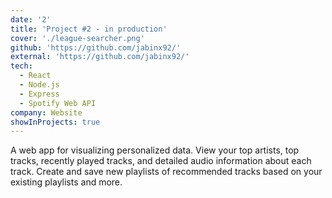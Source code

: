 ```yaml
---
date: '2'
title: 'Project #2 - in production'
cover: './league-searcher.png'
github: 'https://github.com/jabinx92/'
external: 'https://github.com/jabinx92/'
tech:
  - React
  - Node.js
  - Express
  - Spotify Web API
company: Website
showInProjects: true
---
```


A web app for visualizing personalized data. View your top artists, top tracks, recently played tracks, and detailed audio information about each track. Create and save new playlists of recommended tracks based on your existing playlists and more.
